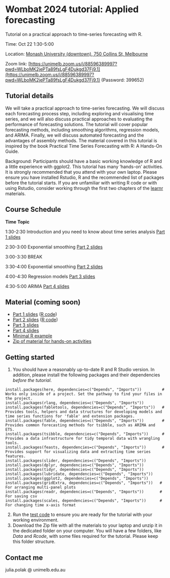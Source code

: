 # Wombat 2024 tutorial: Applied forecasting

Tutorial on a practical approach to time-series forecasting with R. 

Time: Oct 22 1:30-5:00

Location: [Monash University (downtown), 750 Collins St, Melbourne](https://www.google.com/maps/place/Monash+College+City+Campus/@-37.8200186,144.9493095,15z/data=!4m6!3m5!1s0x6ad65d4dbf52da3d:0xe25a5625211a931e!8m2!3d-37.8200186!4d144.9493095!16s%2Fm%2F0kg1lss?entry=ttu&g_ep=EgoyMDI0MTAwOS4wIKXMDSoASAFQAw%3D%3D)

Zoom link: [https://unimelb.zoom.us/j/88596389997?pwd=WLboMK2jePTa89fsLgF4Dukgd37Fj9.1](https://unimelb.zoom.us/j/88596389997?pwd=WLboMK2jePTa89fsLgF4Dukgd37Fj9.1) (Password: 399652)

## Tutorial details

We will take a practical approach to time-series forecasting. We will discuss each forecasting process step, including exploring and visualising time series, and we will also discuss practical approaches to evaluating the performance of forecasting solutions. The tutorial will cover popular forecasting methods, including smoothing algorithms, regression models, and ARIMA. Finally, we will discuss automated forecasting and the advantages of assembly methods. The material covered in this tutorial is inspired by the book Practical Time Series Forecasting with R: A Hands-On Guide.

Background: Participants should have a basic working knowledge of R and a little experience with ggplot2. This tutorial has many ‘hands-on’ activities. It is strongly recommended that you attend with your own laptop. Please ensure you have installed Rstudio, R and the recommended list of packages before the tutorial starts. If you are unfamiliar with writing R code or with using Rstudio, consider working through the first two chapters of the [learnr](https://learnr.numbat.space/) materials.

## Course Schedule
**Time**	   **Topic**

1:30-2:30  	Introduction and you need to know about time series analysis [Part 1 slides](https://github.com/julpol/tutorial_applied_forecasting/blob/main/Slides/1_Intro_s.pdf) 

2:30-3:00 	Exponential smoothing [Part 2 slides](https://github.com/julpol/tutorial_applied_forecasting/blob/main/Slides/2_SmoothingMethodss_s.pdf) 

3:00-3:30 	BREAK

3:30-4:00	  Exponential smoothing [Part 2 slides](https://github.com/julpol/tutorial_applied_forecasting/blob/main/Slides/2_SmoothingMethodss_s.pdf) 

4:00-4:30   Regression models [Part 3 slides](https://github.com/julpol/tutorial_applied_forecasting/blob/main/Slides/3_LinearRegression.pdf) 

4:30-5:00	ARIMA [Part 4 slides](https://github.com/julpol/tutorial_applied_forecasting/blob/main/Slides/4_ARIMA_s.pdf) 


## Material (coming soon)
- [Part 1 slides](https://github.com/julpol/tutorial_applied_forecasting/blob/main/Slides/1_Intro_s.pdf) ([R code](https://github.com/julpol/tutorial_applied_forecasting/blob/main/Slides/Part1_intro.R))
- [Part 2 slides](https://github.com/julpol/tutorial_applied_forecasting/blob/main/Slides/2_SmoothingMethodss_s.pdf) ([R code](https://github.com/julpol/tutorial_applied_forecasting/blob/main/Slides/Part2-EXPSmoothing.R))
- [Part 3 slides](https://github.com/julpol/tutorial_applied_forecasting/blob/main/Slides/3_LinearRegression.pdf) 
- [Part 4 slides](https://github.com/julpol/tutorial_applied_forecasting/blob/main/Slides/4_ARIMA_s.pdf) 
- [Minimal R example](https://github.com/julpol/tutorial_applied_forecasting/blob/main/MinimalEample.R)
- [Zip of material for hands-on activities](https://github.com/julpol/tutorial_applied_forecasting/blob/main/Data.zip)

## Getting started
1. You should have a reasonably up-to-date R and R Studio version. In addition, please install the following packages and their dependencies *before the tutorial*.
```
install.packages(here, dependencies=c("Depends", "Imports"))         # Works only inside of a project. Set the pathway to find your files in the project.
install.packages(rlang, dependencies=c("Depends", "Imports"))
install.packages(fabletools, dependencies=c("Depends", "Imports"))   # Provides tools, helpers and data structures for developing models and time series functions for 'fable' and extension packages.
install.packages(fable, dependencies=c("Depends", "Imports"))        # Provides common forecasting methods for tsibble, such as ARIMA and ETS. 
install.packages(tsibble, dependencies=c("Depends", "Imports"))      # Provides a data infrastructure for tidy temporal data with wrangling tools.
install.packages(feasts, dependencies=c("Depends", "Imports"))       # Provides support for visualizing data and extracting time series features.
install.packages(slider, dependencies=c("Depends", "Imports")) 
install.packages(dplyr, dependencies=c("Depends", "Imports"))
install.packages(tidyr, dependencies=c("Depends", "Imports"))
install.packages(lubridate, dependencies=c("Depends", "Imports"))
install.packages(ggplot2, dependencies=c("Depends", "Imports"))
install.packages(gridExtra, dependencies=c("Depends", "Imports"))   # For arranging multi-panel plots
install.packages(readr, dependencies=c("Depends", "Imports"))       # For saving csv
install.packages(scales, dependencies=c("Depends", "Imports"))      # For changing time x-axis format
```


2. Run the [test code](https://github.com/julpol/tutorial_applied_forecasting/blob/main/MinimalEample.R) to ensure you are ready for the tutorial with your working environment.
3. Download the Zip file with all the materials to your laptop and unzip it in the dedicated folder on your computer. You will have a few folders, like *Data* and *Rcode*, with some files required for the tutorial. Please keep this folder structure.
   

 ## Contact me
 julia.polak @ unimelb.edu.au








